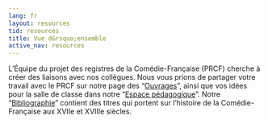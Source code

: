 ```yaml
---
lang: fr
layout: resources
tid: resources
title: Vue d&rsquo;ensemble
active_nav: resources
---
```

L&rsquo;&Eacute;quipe du projet des registres de la Com&eacute;die-Fran&ccedil;aise (PRCF) cherche &agrave; cr&eacute;er des liaisons avec nos collègues. Nous vous prions de partager votre travail avec le PRCF sur notre page des &ldquo;[Ouvrages](ouvrages)&rdquo;, ainsi que vos id&eacute;es pour la salle de classe dans notre &ldquo;[Espace p&eacute;dagogique](espace-pedagogique)&rdquo;. Notre &ldquo;[Bibliographie](bibliographie)&rdquo; contient des titres qui portent sur l&rsquo;histoire de la Com&eacute;die-Fran&ccedil;aise aux XVIIe et XVIIIe si&egrave;cles.